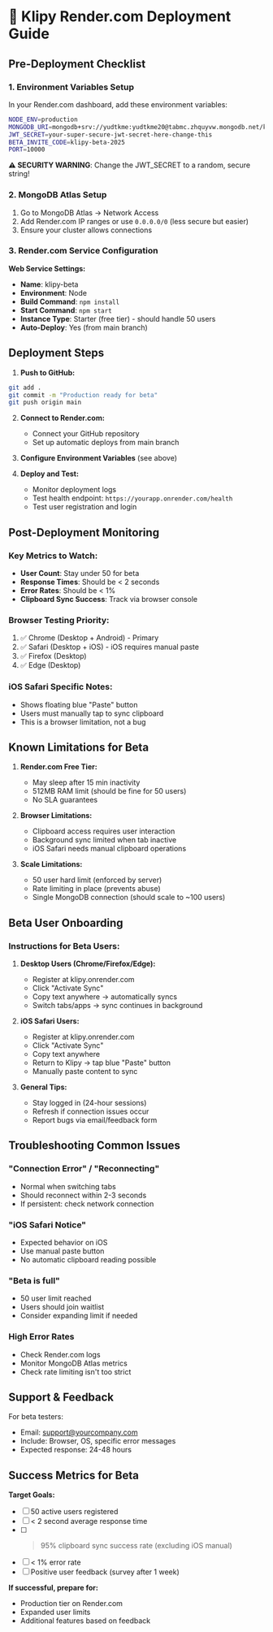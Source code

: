 # 🚀 Klipy Render.com Deployment Guide

## Pre-Deployment Checklist

### 1. Environment Variables Setup

In your Render.com dashboard, add these environment variables:

```bash
NODE_ENV=production
MONGODB_URI=mongodb+srv://yudtkme:yudtkme20@tabmc.zhquyvw.mongodb.net/klipy
JWT_SECRET=your-super-secure-jwt-secret-here-change-this
BETA_INVITE_CODE=klipy-beta-2025
PORT=10000
```

**⚠️ SECURITY WARNING**: Change the JWT_SECRET to a random, secure string!

### 2. MongoDB Atlas Setup

1. Go to MongoDB Atlas → Network Access
2. Add Render.com IP ranges or use `0.0.0.0/0` (less secure but easier)
3. Ensure your cluster allows connections

### 3. Render.com Service Configuration

**Web Service Settings:**

- **Name**: klipy-beta
- **Environment**: Node
- **Build Command**: `npm install`
- **Start Command**: `npm start`
- **Instance Type**: Starter (free tier) - should handle 50 users
- **Auto-Deploy**: Yes (from main branch)

## Deployment Steps

1. **Push to GitHub:**

```bash
git add .
git commit -m "Production ready for beta"
git push origin main
```

2. **Connect to Render.com:**

   - Connect your GitHub repository
   - Set up automatic deploys from main branch

3. **Configure Environment Variables** (see above)

4. **Deploy and Test:**
   - Monitor deployment logs
   - Test health endpoint: `https://yourapp.onrender.com/health`
   - Test user registration and login

## Post-Deployment Monitoring

### Key Metrics to Watch:

- **User Count**: Stay under 50 for beta
- **Response Times**: Should be < 2 seconds
- **Error Rates**: Should be < 1%
- **Clipboard Sync Success**: Track via browser console

### Browser Testing Priority:

1. ✅ Chrome (Desktop + Android) - Primary
2. ✅ Safari (Desktop + iOS) - iOS requires manual paste
3. ✅ Firefox (Desktop)
4. ✅ Edge (Desktop)

### iOS Safari Specific Notes:

- Shows floating blue "Paste" button
- Users must manually tap to sync clipboard
- This is a browser limitation, not a bug

## Known Limitations for Beta

1. **Render.com Free Tier:**

   - May sleep after 15 min inactivity
   - 512MB RAM limit (should be fine for 50 users)
   - No SLA guarantees

2. **Browser Limitations:**

   - Clipboard access requires user interaction
   - Background sync limited when tab inactive
   - iOS Safari needs manual clipboard operations

3. **Scale Limitations:**
   - 50 user hard limit (enforced by server)
   - Rate limiting in place (prevents abuse)
   - Single MongoDB connection (should scale to ~100 users)

## Beta User Onboarding

### Instructions for Beta Users:

1. **Desktop Users (Chrome/Firefox/Edge):**

   - Register at klipy.onrender.com
   - Click "Activate Sync"
   - Copy text anywhere → automatically syncs
   - Switch tabs/apps → sync continues in background

2. **iOS Safari Users:**

   - Register at klipy.onrender.com
   - Click "Activate Sync"
   - Copy text anywhere
   - Return to Klipy → tap blue "Paste" button
   - Manually paste content to sync

3. **General Tips:**
   - Stay logged in (24-hour sessions)
   - Refresh if connection issues occur
   - Report bugs via email/feedback form

## Troubleshooting Common Issues

### "Connection Error" / "Reconnecting"

- Normal when switching tabs
- Should reconnect within 2-3 seconds
- If persistent: check network connection

### "iOS Safari Notice"

- Expected behavior on iOS
- Use manual paste button
- No automatic clipboard reading possible

### "Beta is full"

- 50 user limit reached
- Users should join waitlist
- Consider expanding limit if needed

### High Error Rates

- Check Render.com logs
- Monitor MongoDB Atlas metrics
- Check rate limiting isn't too strict

## Support & Feedback

For beta testers:

- Email: support@yourcompany.com
- Include: Browser, OS, specific error messages
- Expected response: 24-48 hours

## Success Metrics for Beta

**Target Goals:**

- [ ] 50 active users registered
- [ ] < 2 second average response time
- [ ] > 95% clipboard sync success rate (excluding iOS manual)
- [ ] < 1% error rate
- [ ] Positive user feedback (survey after 1 week)

**If successful, prepare for:**

- Production tier on Render.com
- Expanded user limits
- Additional features based on feedback
